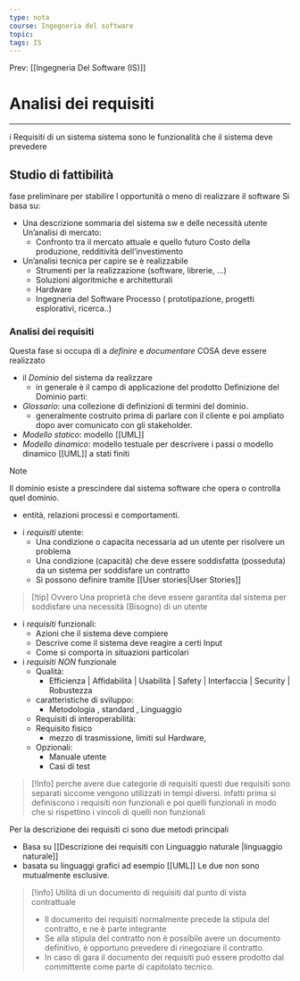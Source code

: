 ```yaml
---
type: nota
course: Ingegneria del software
topic: 
tags: IS
---
```


Prev: [[Ingegneria Del Software (IS)]]

# Analisi dei requisiti
---
i Requisiti di un sistema sistema sono le funzionalità che il sistema deve prevedere 


## Studio di fattibilità
fase preliminare per stabilire l opportunità o meno di realizzare il software 
 Si basa su:
 - Una descrizione sommaria del sistema sw e delle necessità utente Un’analisi di mercato: 
	 - Confronto tra il mercato attuale e quello futuro Costo della produzione, redditività dell’investimento 
 - Un’analisi tecnica per capire se è realizzabile 
	 - Strumenti per la realizzazione (software, librerie, ...)
	 - Soluzioni algoritmiche e architetturali 
	 - Hardware 
	 - Ingegneria del Software Processo ( prototipazione, progetti esplorativi, ricerca..)

### Analisi dei requisiti
Questa fase si occupa di a _definire_ e _documentare_ COSA deve essere realizzato 
- il _Dominio_ del sistema da realizzare 
	- in generale è il campo di applicazione del prodotto 
Definizione del Dominio parti:
 - _Glossario_: una collezione di definizioni di termini del dominio. 
	- generalmente costruito prima di parlare con il cliente e poi ampliato dopo aver comunicato con gli stakeholder.
- *Modello statico*:  modello [[UML]] 
- *Modello dinamico*: modello testuale per descrivere i passi o modello dinamico [[UML]] a stati finiti
>[!note]
>Il dominio esiste a prescindere dal sistema software  che opera o controlla quel dominio. 
>- entità, relazioni processi e comportamenti.
		 
- i _requisiti_ utente: 
	- Una condizione o capacita necessaria ad un utente per risolvere un problema
	- Una condizione (capacità) che deve essere soddisfatta (posseduta) da un sistema per soddisfare un contratto
	- Si possono definire tramite [[User stories|User Stories]]
>[!tip] Ovvero
>Una proprietà che deve essere garantita dal sistema per soddisfare una necessità (Bisogno) di un utente 
- i _requisiti_ funzionali:
	- Azioni che il sistema deve compiere
	- Descrive come il sistema deve reagire a certi Input
	- Come si comporta in situazioni particolari 
- i _requisiti NON_ funzionale 
	- Qualità:
		- Efficienza  | Affidabilità | Usabilità | Safety |  Interfaccia | Security | Robustezza 
	- caratteristiche di sviluppo:
		- Metodologia , standard , Linguaggio
	- Requisiti di interoperabilità: 
	- Requisito fisico
		- mezzo di trasmissione, limiti sul Hardware, 
	- Opzionali:
		- Manuale utente
		- Casi di test
> [!Info] perche avere due categorie di requisiti 
> questi due requisiti sono separati siccome vengono utilizzati in tempi diversi. infatti prima si definiscono i requisiti non funzionali e poi quelli funzionali in modo che si rispettino i vincoli di quelli non funzionali 

Per la descrizione dei requisiti ci sono due metodi principali
- Basa su  [[Descrizione dei requisiti con Linguaggio naturale |linguaggio naturale]]
- basata su linguaggi grafici ad esempio  [[UML]]
Le due non sono mutualmente esclusive.


>[!info]  Utilità di un documento di requisiti dal punto di vista contrattuale
>- Il documento dei requisiti normalmente precede la stipula del contratto, e ne è parte integrante
>- Se alla stipula del contratto non è possibile avere un documento definitivo, è opportuno prevedere di rinegoziare il contratto.
>- In caso di gara il documento dei requisiti può essere prodotto dal committente come parte di capitolato tecnico.
>